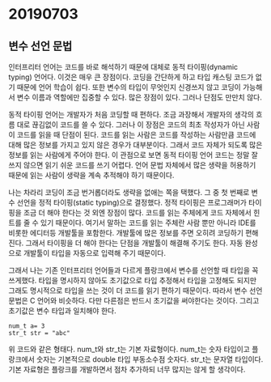 # 20190703

## 변수 선언 문법

인터프리터 언어는 코드를 바로 해석하기 때문에 대체로 동적 타이핑(dynamic typing) 언어다. 이것은 매우 큰 장점이다. 코딩을 간단하게 하고 타입 캐스팅 코드가 없기 때문에 언어 학습이 쉽다. 또한 변수의 타입이 무엇인지 신경쓰지 않고 코딩이 가능해서 변수 이름과 역할에만 집중할 수 있다. 많은 장점이 있다. 그러나 단점도 만만치 않다. 

동적 타이핑 언어는 개발자가 처음 코딩할 때 편하다. 조금 과장해서 개발자의 생각의 흐름 대로 끊김없이 코드를 쓸 수 있다. 그러나 이 장점은 코드의 최초 작성자가 아닌 사람이 코드를 읽을 때 단점이 된다. 코드를 읽는 사람은 코드를 작성하는 사람만큼 코드에 대해 많은 정보를 가지고 있지 않은 경우가 대부분이다. 그래서 코드 자체가 되도록 많은 정보를 읽는 사람에게 주어야 한다. 이 관점으로 보면 동적 타이핑 언어 코드는 정말 잘 쓰지 않으면 읽기 쉬운 코드를 쓰기 어렵다. 언어 문법 자체에서 많은 생략을 허용하기 때문에 읽는 사람이 생략을 계속 추적해야 하기 때문이다.

나는 차라리 코딩이 조금 번거롭더라도 생략을 없애는 쪽을 택했다. 그 중 첫 번째로 변수 선언을 정적 타이핑(static typing)으로 결정했다. 정적 타이핑은 프로그래머가 타이핑을 조금 더 해야 한다는 것 외엔 장점이 많다. 코드를 읽는 주체에게 코드 자체에서 힌트를 줄 수 있기 때문이다. 여기서 말하는 코드를 읽는 주체란 사람 뿐만 아니라 IDE를 비롯한 에디터등 개발툴을 포함한다. 개발툴에 많은 정보를 주면 오히려 코딩하기 편해진다. 그래서 타이핑을 더 해야 한다는 단점을 개발툴이 해결해 주기도 한다. 자동 완성으로 개발툴이 타입을 자동으로 입력해 주기 때문이다.

그래서 나는 기존 인터프리터 언어들과 다르게 플랑크에서 변수를 선언할 때 타입을 꼭 쓰게했다. 타입을 명시하지 않아도 초기값으로 타입 추정해서 타입을 고정해도 되지만 그래도 명시적으로 타입을 쓰는 것이 더 코드를 읽기 편하기 때문이다. 따라서 변수 선언 문법은 C 언어와 비슷하다. 다만 다른점은 반드시 초기값을 써야한다는 것이다. 그리고 초기값은 변수 타입과 일치해야 한다.

```
num_t a= 3
str_t str = "abc"
```

위 코드와 같은 형태다. num_t와 str_t는 기본 자료형이다. num_t는 숫자 타입이고 플랑크에서 숫자는 기본적으로 double 타입 부동소수점 숫자다. str_t는 문자열 타입이다. 기본 자료형은 플랑크를 개발하면서 점차 추가하되 너무 많지는 않게 할 생각이다.